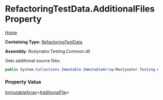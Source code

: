 # RefactoringTestData\.AdditionalFiles Property

[Home](../../../../README.md)

**Containing Type**: [RefactoringTestData](../README.md)

**Assembly**: Roslynator\.Testing\.Common\.dll

  
Gets additional source files\.

```csharp
public System.Collections.Immutable.ImmutableArray<Roslynator.Testing.AdditionalFile> AdditionalFiles { get; }
```

### Property Value

[ImmutableArray](https://docs.microsoft.com/en-us/dotnet/api/system.collections.immutable.immutablearray-1)\<[AdditionalFile](../../AdditionalFile/README.md)\>

